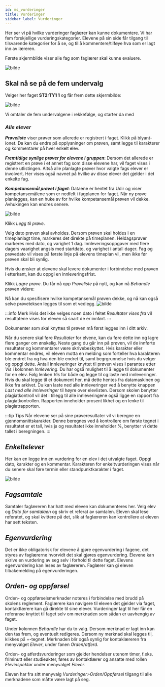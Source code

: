 ```yaml
---
id: ms_vurderinger
title: Vurderinger
sidebar_label: Vurderinger
---
```

Her ser vi på hvilke vurderinger faglærer kan kunne dokumentere. Vi har fem forskjellige vurderingskategorier. 
Elevene på sin side får tilgang til tilsvarende kategorier for å se, og til å kommentere/tilføye hva som er lagt inn av læreren.

Første skjermbilde viser alle fag som faglærer skal kunne evaluere. 

![bilde](https://github.com/user-attachments/assets/e7409d09-6c76-4f98-8571-f3b6d47ec6e2)

## Skal nå se på de fem undervalg

Velger her faget **ST2:TY1 1** og får frem dette skjermbilde:

![bilde](https://github.com/user-attachments/assets/9777a42c-7711-4dd4-9b52-242cd24df4d8)

Vi omtaler de fem undervalgene i rekkefølge, og starter da med

### _Alle elever_
**_Prøveliste_** viser prøver som allerede er registrert i faget. Klikk på blyant-ionet. Da kan du endre på opplysninger om prøven, samt legge til karakterer og kommentarer på hver enkelt elev. 

**_Fremtidige synlige prøver for elevene i gruppen_**: Dersom det allerede er registrert en prøve i et annet fag som disse elevene har, vil faget vises i denne utlistingen. Altså alle planlagte prøver hvor valgte fags elever er involvert. Her vises også navnet på hvilke av disse elever det gjelder i det enkelte fag.

**_Kompetansemål prøvet i faget_**: Dataene er hentet fra Udir og viser kompetansemålene som er nedfelt i fagplanen for faget. Når ny prøve planlegges, kan en huke av for hvilke kompetansemål prøven vil dekke. Avhukingen kan endres senere.


![bilde](https://github.com/BarmanHanssen/iskole/assets/80097133/7cf99e08-9560-44e0-ba95-bce77bb363e2)

Klikk _Legg til prøve_. 

Velg dato prøven skal avholdes. Dersom prøven skal holdes i en timeplanlagt time, markeres det direkte på timeplanen. Heldagsprøver markeres med dato, og varighet 1 dag. Innleveringsoppgaver med flere dagers vaarighet angsis med startdato, og varighet i antall dager. Fag og prøvedato vil vises på første linje på elevens timeplan vil, men ikke før prøven skal bli synlig.

Hvis du ønsker at elevene skal levere dokumenter i forbindelse med prøven i etterkant, kan du oppgi en innleveringsfrist. 

Klikk _Lagre prøve_. Du får nå opp _Prøveliste_ på nytt, og kan nå _Behandle_ prøven videre:

Nå kan du spesifisere hvilke kompetansemål prøven dekke, og nå kan også selve prøveteksen legges til som et vedlegg.
![bilde](https://github.com/BarmanHanssen/iskole/assets/80097133/fc0a13df-daac-4cf1-a841-5a60cec54987)

:::info Merk
Hvis det ikke velges noen dato i feltet _Resultater vises fra_ vil resultatene vises for eleven så snart de er innført.
:::

Dokumenter som skal knyttes til prøven må først legges inn i ditt arkiv. 

Når du senere skal føre _Resultater_ for elvene, kan du føre dette inn og lagre flere ganger om ønskelig. Neste gang du går inn på prøven, vil de innførte resultater og kommentarer være skrivebeskyttet. Hvis karakter eller kommentar endres, vil eleven motta en melding som forteller hva karakteren ble endret fra og hva den ble endret til, samt begrgrunnelse hvis du velger og oppgi dette. Antall innleveringer knyttet til prøven vises i parantes etter _Vis_ i kolonnen _Innlevering_. Du har også mulighet til å legge til dokumenter for en elev. Følg lenken _Vis_ for både og legge til og laste ned innleveringer. Hvis du skal legge til et dokument her, må dette hentes fra datamaskinen og ikke fra arkivet. Du kan laste ned alle innleveringer ved å benytte knappen _Last ned alle innleveringer_ til høyre over elevlisten. Dersom skolen benytter plagiatkontroll vil det i tillegg til alle innleveringene også ligge en rapport fra plagiatkontrollen. Rapporten inneholder prosent likhet og en lenke til plagiatrapporten.

:::tip Tips
Når elevene ser på sine prøveresultater vil vi beregne en gjennomsnittskarakter. Denne beregnes ved å kontrollere om første tegnet i resultatet er et tall, hvis ja og resultatet ikke inneholder %, benytter vi dette tallet i beregningen.
:::

## _Enkeltelever_
Her kan en legge inn en vurdering for en elev i det utvalgte faget. Oppgi dato, karakter og en kommentar. Karakteren for enkeltvurderingen vises når du senere skal føre termin eller standpunktkarakter i faget.

![bilde](https://github.com/BarmanHanssen/iskole/assets/80097133/b8e98f50-f554-4fdd-bca2-934929952530)

## _Fagsamtale_
Samtaler faglæreren har hatt med eleven kan dokumenteres her. Velg elev og _Dato for samtalaen_ og skriv et referat av samtalen. Eleven skal lese referatet, og skal kvittere på det, slik at faglæreren kan kontrollere at eleven har sett teksten.


## _Egenvurdering_
Det er ikke obligatorisk for elevene å gjøre egenvurdering i fagene, det styres av faglærerne hvorvidt det skal gjøres egenvurdering. Elevene kan skrive en vurdering av seg selv i forhold til dette faget. Elevens egenvurdering kan leses av faglæreren. Faglærer kan gi eleven tilbakemelding på egenvurderingen.

## _Orden- og oppførsel_
Orden- og oppførselsmerknader noteres i forbindelse med brudd på skolens reglement. Faglærere kan navigere til eleven det gjelder via faget, kontaktlærere kan gå direkte til sine elever. Vurderinger lagt til her får en referanse knyttet til faget selv om merknaden som sådan er uavhengig av faget.

Under kolonnen _Behandle_ har du to valg. Dersom merknad er lagt inn kan den tas frem, og eventuelt redigeres. Dersom ny merknad skal legges til, klikkes på +-tegnet.
Merknaden blir også synlig for kontaklæreren fra menyvalget _Elever_, under fanen _Orden/atferd_. 

Orden- og atferdsvurderinger som gjelder hendelser utenom timer, f.eks. friminutt eller studieøkter, føres av kontaktlærer og ansatte med rollen _Elevinspektør_ under menyvalget _Elever_.

Eleven har fra sitt menyvalg  _Vurderinger>Orden/Oppførsel_ tilgang til alle merknadene som måtte være lagt på seg. 
